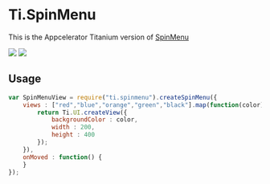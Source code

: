 # Ti.SpinMenu

This is the Appcelerator Titanium version of [SpinMenu](https://github.com/Hitomis/SpinMenu)

![](https://github.com/Hitomis/SpinMenu/raw/master/preview/menu_cyclic.gif) ![](https://github.com/Hitomis/SpinMenu/raw/master/preview/menu_slop.gif)


## Usage

```javascript
var SpinMenuView = require("ti.spinmenu").createSpinMenu({
	views : ["red","blue","orange","green","black"].map(function(color){
		return Ti.UI.createView({
			backgroundColor : color, 
			width : 200,
			height : 400
		});
	}),
	onMoved : function() {
	}
});

```